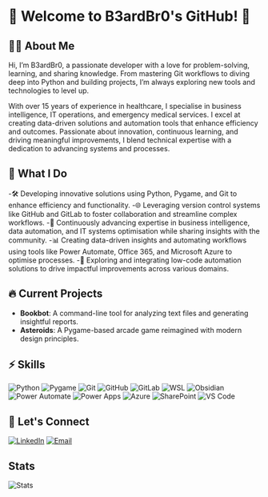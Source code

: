 # 👋 Welcome to B3ardBr0's GitHub! 🚀
## 🧙‍♂️ About Me

Hi, I’m B3ardBr0, a passionate developer with a love for problem-solving, learning, and sharing knowledge. From mastering Git workflows to diving deep into Python and building projects, I’m always exploring new tools and technologies to level up.

With over 15 years of experience in healthcare, I specialise in business intelligence, IT operations, and emergency medical services. I excel at creating data-driven solutions and automation tools that enhance efficiency and outcomes. Passionate about innovation, continuous learning, and driving meaningful improvements, I blend technical expertise with a dedication to advancing systems and processes.

## 🌟 What I Do

-🛠️ Developing innovative solutions using Python, Pygame, and Git to enhance efficiency and functionality.
-🌐 Leveraging version control systems like GitHub and GitLab to foster collaboration and streamline complex workflows.
-📘 Continuously advancing expertise in business intelligence, data automation, and IT systems optimisation while sharing insights with the community.
-📊 Creating data-driven insights and automating workflows using tools like Power Automate, Office 365, and Microsoft Azure to optimise processes.
-🔧 Exploring and integrating low-code automation solutions to drive impactful improvements across various domains.

## 🔥 Current Projects

- **Bookbot**: A command-line tool for analyzing text files and generating insightful reports.
- **Asteroids**: A Pygame-based arcade game reimagined with modern design principles.

## ⚡ Skills

![Python](https://img.shields.io/badge/Python-3776AB?style=for-the-badge&logo=python&logoColor=white)
![Pygame](https://img.shields.io/badge/Pygame-3776AB?style=for-the-badge&logo=python&logoColor=white)
![Git](https://img.shields.io/badge/Git-F05032?style=for-the-badge&logo=git&logoColor=white)
![GitHub](https://img.shields.io/badge/GitHub-181717?style=for-the-badge&logo=github&logoColor=white)
![GitLab](https://img.shields.io/badge/GitLab-FC6D26?style=for-the-badge&logo=gitlab&logoColor=white)
![WSL](https://img.shields.io/badge/WSL-0A97F5?style=for-the-badge&logo=linux&logoColor=white)
![Obsidian](https://img.shields.io/badge/Obsidian-483699?style=for-the-badge&logo=obsidian&logoColor=white)
![Power Automate](https://img.shields.io/badge/Power%20Automate-0066CC?style=for-the-badge&logo=power-automate&logoColor=white)
![Power Apps](https://img.shields.io/badge/Power%20Apps-742774?style=for-the-badge&logo=power-apps&logoColor=white)
![Azure](https://img.shields.io/badge/Azure-0089D6?style=for-the-badge&logo=microsoft-azure&logoColor=white)
![SharePoint](https://img.shields.io/badge/SharePoint-0078D4?style=for-the-badge&logo=microsoft-sharepoint&logoColor=white)
![VS Code](https://img.shields.io/badge/VS%20Code-007ACC?style=for-the-badge&logo=visual-studio-code&logoColor=white)

## 🌌 Let's Connect

[![LinkedIn](https://img.shields.io/badge/LinkedIn-0A66C2?style=for-the-badge&logo=linkedin&logoColor=white)](https://www.linkedin.com/in/wilhelm-jakobus-maritz-7a561b12b/)
[![Email](https://img.shields.io/badge/Email-D14836?style=for-the-badge&logo=gmail&logoColor=white)](mailto:wjmaritz@protonmail.com)

## Stats

![Stats](https://github-readme-stats.vercel.app/api/top-langs/?username=B3ardBr0&theme=onedark)
